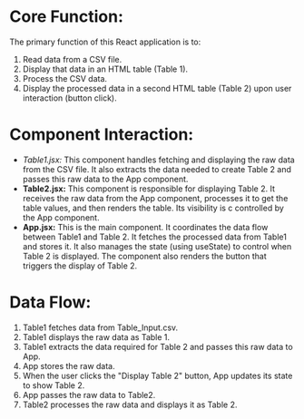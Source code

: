 # Core Function: #

The primary function of this React application is to:
1) Read data from a CSV file.
2) Display that data in an HTML table (Table 1).
3) Process the CSV data.
3) Display the processed data in a second HTML table (Table 2) upon user interaction (button click).

# Component Interaction: #
- *Table1.jsx:* This component handles fetching and displaying the raw data from the CSV file.  It also extracts the data needed to create Table 2 and passes this raw data to the App component.
- **Table2.jsx:** This component is responsible for displaying Table 2.  It receives the raw data from the App component, processes it to get the table values, and then renders the table.  Its visibility is c 
  controlled by the App component.
- **App.jsx:** This is the main component.  It coordinates the data flow between Table1 and Table 2.  It fetches the processed data from Table1 and stores it.  It also manages the state (using useState) to control when 
  Table 2 is displayed.  The component also renders the button that triggers the display of Table 2.

# Data Flow: #
1) Table1 fetches data from Table_Input.csv.
2) Table1 displays the raw data as Table 1.
3) Table1 extracts the data required for Table 2 and passes this raw data to App.
4) App stores the raw data.
5) When the user clicks the "Display Table 2" button, App updates its state to show Table 2.
6) App passes the raw data to Table2.
7) Table2 processes the raw data and displays it as Table 2.

